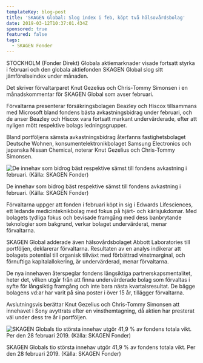 ```yaml
---
templateKey: blog-post
title: 'SKAGEN Global: Slog index i feb, köpt två hälsovårdsbolag'
date: 2019-03-12T10:37:01.434Z
sponsored: true
featured: false
tags:
  - SKAGEN Fonder
---
```

STOCKHOLM (Fonder Direkt) Globala aktiemarknader visade fortsatt styrka i februari och den globala aktiefonden SKAGEN Global slog sitt jämförelseindex under månaden.

Det skriver förvaltarparet Knut Gezelius och Chris-Tommy Simonsen i en månadskommentar för SKAGEN Global som avser februari.

Förvaltarna presenterar försäkringsbolagen Beazley och Hiscox tillsammans med Microsoft bland fondens bästa avkastningsbidrag under februari, och de anser Beazley och Hiscox vara fortsatt markant undervärderade, efter att nyligen mött respektive bolags ledningsgrupper.

Bland portföljens sämsta avkastningsbidrag återfanns fastighetsbolaget Deutsche Wohnen, konsumentelektronikbolaget Samsung Electronics och japanska Nissan Chemical, noterar Knut Gezelius och Chris-Tommy Simonsen.

![De innehav som bidrog bäst respektive sämst till fondens avkastning i februari. (Källa: SKAGEN Fonder)](/img/skagen12mar3.png)

<span class="image-caption">De innehav som bidrog bäst respektive sämst till fondens avkastning i februari. (Källa: SKAGEN Fonder)</span>

Förvaltarna uppger att fonden i februari köpt in sig i Edwards Lifesciences, ett ledande medicinteknikbolag med fokus på hjärt- och kärlsjukdomar. Med bolagets tydliga fokus och bevisade framgång med dess banbrytande teknologier som bakgrund, verkar bolaget undervärderat, menar förvaltarna.

SKAGEN Global adderade även hälsovårdsbolaget Abbott Laboratories till portföljen, deklarerar förvaltarna. Resultaten av en analys indikerar att bolagets potential till organisk tillväxt med förbättrad vinstmarginal, och förnuftiga kapitalallokering, är undervärderad, menar förvaltarna.

De nya innehaven återspeglar fondens långsiktiga partnerskapsmentalitet, heter det, vilken utgår från att finna undervärderade bolag som förvaltas i syfte för långsiktig framgång och inte bara nästa kvartalsresultat. De bägge bolagens vd:ar har varit på sina poster i över 15 år, tillägger förvaltarna.

Avslutningsvis berättar Knut Gezelius och Chris-Tommy Simonsen att innehavet i Sony avyttrats efter en vinsthemtagning, då aktien har presterat väl under dess tre år i portföljen.

![SKAGEN Globals tio största innehav utgör 41,9 % av fondens totala vikt. Per den 28 februari 2019. (Källa: SKAGEN Fonder)](/img/skagen12mar4.png)

<span class="image-caption">SKAGEN Globals tio största innehav utgör 41,9 % av fondens totala vikt. Per den 28 februari 2019. (Källa: SKAGEN Fonder)</span>
